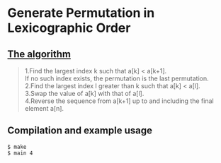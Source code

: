 # Generate Permutation in Lexicographic Order
## [The algorithm](https://en.wikipedia.org/wiki/Permutation#Generation_in_lexicographic_order)
>1.Find the largest index k such that a[k] < a[k+1].\
>  If no such index exists, the permutation is the last permutation.\
>2.Find the largest index l greater than k such that a[k] < a[l].\
>3.Swap the value of a[k] with that of a[l].\
>4.Reverse the sequence from a[k+1] up to and including the final element a[n].

## Compilation and example usage
```Console
$ make
$ main 4
```
